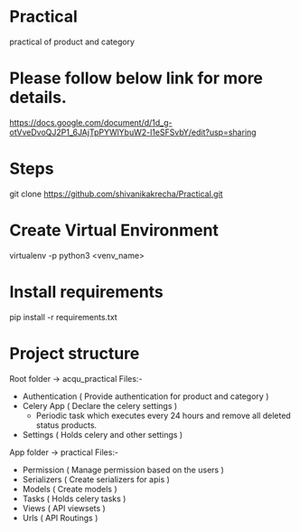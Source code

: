 # Practical 
practical of product and category

# Please follow below link for more details. 
https://docs.google.com/document/d/1d_g-otVveDvoQJ2P1_6JAjTpPYWlYbuW2-l1eSFSvbY/edit?usp=sharing

# Steps
git clone https://github.com/shivanikakrecha/Practical.git

# Create Virtual Environment
virtualenv -p python3 <venv_name>

# Install requirements 
pip install -r requirements.txt

# Project structure

Root folder -> acqu_practical
Files:- 
- Authentication ( Provide authentication for product and category )
- Celery App ( Declare the celery settings )
  - Periodic task which executes every 24 hours and remove all deleted status products.
- Settings ( Holds celery and other settings )

App folder -> practical
Files:- 
- Permission ( Manage permission based on the users )
- Serializers ( Create serializers for apis )
- Models ( Create models )
- Tasks ( Holds celery tasks )
- Views ( API viewsets )
- Urls ( API Routings )

